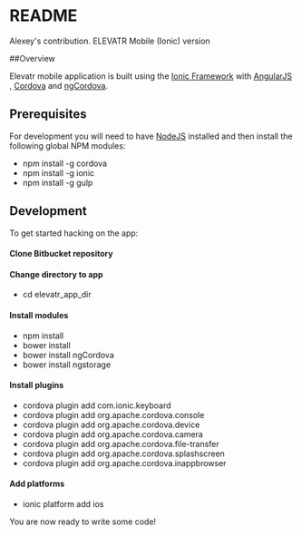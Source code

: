 # README
Alexey's contribution.
ELEVATR Mobile (Ionic) version

##Overview

Elevatr mobile application is built using the [Ionic Framework](http://ionicframework.com) with [AngularJS](http://angularjs.org) , [Cordova](http://cordova.apache.org/) and [ngCordova](http://ngcordova.com/).

## Prerequisites

For development you will need to have [NodeJS](http://nodejs.org) installed and then install the following global NPM modules:

* npm install -g cordova
* npm install -g ionic
* npm install -g gulp

## Development

To get started hacking on the app:

#### Clone Bitbucket repository

#### Change directory to app

* cd elevatr_app_dir


#### Install modules

* npm install
* bower install
* bower install ngCordova
* bower install ngstorage


#### Install plugins

* cordova plugin add com.ionic.keyboard
* cordova plugin add org.apache.cordova.console
* cordova plugin add org.apache.cordova.device
* cordova plugin add org.apache.cordova.camera
* cordova plugin add org.apache.cordova.file-transfer
* cordova plugin add org.apache.cordova.splashscreen
* cordova plugin add org.apache.cordova.inappbrowser


#### Add platforms

* ionic platform add ios

You are now ready to write some code!


